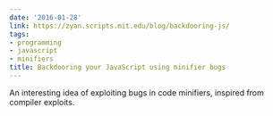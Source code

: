```yaml
---
date: '2016-01-28'
link: https://zyan.scripts.mit.edu/blog/backdooring-js/
tags:
- programming
- javascript
- minifiers
title: Backdooring your JavaScript using minifier bugs
---
```


An interesting idea of exploiting bugs in code minifiers, inspired from compiler exploits.
